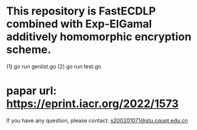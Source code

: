 # This repository is FastECDLP combined with Exp-ElGamal additively homomorphic encryption scheme.

  
(1) go run genlist.go 
(2) go run test.go

# papar url: https://eprint.iacr.org/2022/1573


If you have any question, please contact: s200201071@stu.cqupt.edu.cn


